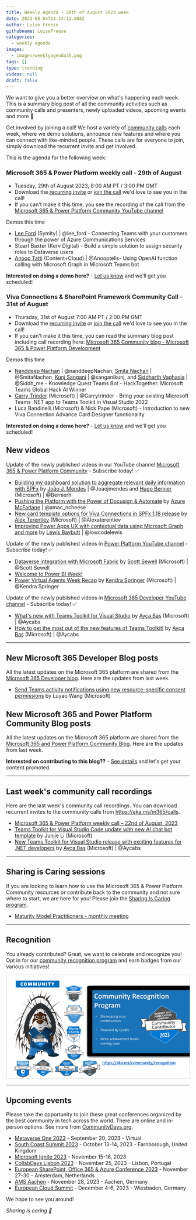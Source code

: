 ```yaml
---
title: Weekly Agenda - 28th of August 2023 week
date: 2023-08-04T13:14:11.888Z
author: Luise Freese
githubname: LuiseFreese
categories:
  - weekly agenda
images:
  - images/weeklyagenda35.png
tags: []
type: trending
videos: null
draft: false
---
```


We want to give you a better overview on what's happening each week. This is a summary blog post of all the community activities such as community calls and presenters, newly uploaded videos, upcoming events and more 🚀

Get involved by joining a call! We host a variety of [community calls](https://aka.ms/community/calls) each week, where we demo solutions, announce new features and where you can connect with like-minded people. These calls are for everyone to join, simply download the recurrent invite and get involved.

This is the agenda for the following week:

### Microsoft 365 & Power Platform weekly call - 29th of August

* Tuesday, 29th of August 2023, 8:00 AM PT / 3:00 PM GMT
* Download the [recurring invite](https://aka.ms/m365-dev-call) or [join the call](https://aka.ms/m365-dev-call-join) we'd love to see you in the call!
* If you can't make it this time, you see the recording of the call from the [Microsoft 365 & Power Platform Community YouTube channel](https://www.youtube.com/watch?v=MX8OVvsAK0s&list=PLR9nK3mnD-OUQOW86tT5dkCRQAVGY7DlH)

Demos this time

* [Lee Ford](https://twitter.com/lee_ford) (Symity) | @lee_ford - Connecting Teams with your customers through the power of Azure Communications Services
* Stuart Baxter (Kerv Digital) - Build a simple solution to assign security roles to Dataverse users
* [Anoop Tatti](https://twitter.com/anooptells) (Content+Cloud) | @Anooptells- Using OpenAI function calling with Microsoft Graph in Microsoft Teams bot


**Interested on doing a demo here?** - [Let us know](https://aka.ms/community/request/demo) and we'll get you scheduled!


### Viva Connections & SharePoint Framework Community Call - 31st of August

* Thursday, 31st of August 7:00 AM PT / 2:00 PM GMT
* Download the [recurring invite](https://aka.ms/spdev-sig-call) or [join the call](https://aka.ms/spdev-sig-call-join) we'd love to see you in the call!
* If you can't make it this time, you can read the summary blog post including call recording here: [Microsoft 365 Community blog - Microsoft 365 & Power Platform Development](https://pnp.github.io/blog/categories/microsoft-365-and-power-platform-development-community-call/)

Demos this time

* [Nanddeep Nachan](https://twitter.com/NanddeepNachan) | @nanddeepNachan, [Smita Nachan](https://twitter.com/smitanachan) | @SmitaNachan, [Kunj Sangani](https://twitter.com/sanganikunj) | @sanganikunj, and [Siddharth Vaghasia](https://twitter.com/siddh_me) | @Siddh_me - Knowledge Quest Teams Bot - HackTogether: Microsoft Teams Global Hack AI Winner
* [Garry Trinder](https://twitter.com/garrytrinder) (Microsoft) | @Garrytrinder - Bring your existing Microsoft Teams .NET app to Teams Toolkit in Visual Studio 2022 
* Luca Bandinelli (Microsoft) & Nick Pape (Microsoft) - Introduction to new Viva Connection Advance Card Designer functionality

**Interested on doing a demo here?** - [Let us know](https://aka.ms/community/request/demo) and we'll get you scheduled!


## New videos 

Update of the newly published videos in our YouTube channel [Microsoft 365 & Power Platform Community](https://www.youtube.com/channel/UC_mKdhw-V6CeCM7gTo_Iy7w) - Subscribe today! ✅

* [Building my dashboard solution to aggregate relevant daily information with SPFx](https://www.youtube.com/watch?v=gGOp_ShHQ7c&t=43s) by  [João J. Mendes](https://twitter.com/joaojmendes) | @Joaojmendes and [Hugo Bernier](https://twitter.com/bernierh) (Microsoft) | @Bernierh
* [Pushing the Platform with the Power of Docusign & Automate](https://www.youtube.com/watch?v=CLQTIDZZOL4&t=4s) by  [Azure McFarlane](https://twitter.com/amac_ncheese) | @amac_ncheese 
* [New card template options for Viva Connections in SPFx 1.18 release](https://www.youtube.com/watch?v=rheAG6qEdJc&t=13s) by [Alex Terentiev](https://twitter.com/alexaterentiev) (Microsoft) | @Alexaterentiev
* [Improving Power Apps UX with contextual data using Microsoft Graph and more](https://www.youtube.com/watch?v=HfHJUQkpjec) by  [Lewis Baybutt](https://twitter.com/lowcodelewis) | @lowcodelewis


Update of the newly published videos in [Power Platform YouTube channel](https://www.youtube.com/@mspowerplatform) - Subscribe today! ✅

* [Dataverse integration with Microsoft Fabric](https://www.youtube.com/watch?v=bgcNsqp92YE) by [Scott Sewell](https://twitter.com/ScottSewell) (Microsoft) | @Scott Sewell
* [Welcome to Power BI Week!](https://www.youtube.com/watch?v=xDbNlvJJO6o)
* [Power Virtual Agents Week Recap](https://www.youtube.com/watch?v=d_LzD6hppJc)  by [Kendra Springer](https://twitter.com/KendraSpringer) (Microsoft) | @Kendra Springer  


Update of the newly published videos in [Microsoft 365 Developer YouTube channel](https://www.youtube.com/@Microsoft365Developer) - Subscribe today! ✅

* [What's new with Teams Toolkit for Visual Studio](https://www.youtube.com/watch?v=vKOIQJKqUgA) by [Ayça Baş](https://twitter.com/aycabs) (Microsoft) | @Aycabs
* [How to get the most out of the new features of Teams Toolkit!](https://www.youtube.com/watch?v=kv4BEjM-RXc) by [Ayça Baş](https://twitter.com/aycabs) (Microsoft) | @Aycabs

---

## New Microsoft 365 Developer Blog posts

All the latest updates on the Microsoft 365 platform are shared from the [Microsoft 365 Developer blog](https://devblogs.microsoft.com/microsoft365dev/). Here are the updates from last week.

* [Send Teams activity notifications using new resource-specific consent permissions](https://devblogs.microsoft.com/microsoft365dev/send-microsoft-teams-activity-feed-notifications-using-resource-specific-content-permissions/) by Luyao Wang (Microsoft)

## New Microsoft 365 and Power Platform Community Blog posts

All the latest updates on the Microsoft 365 platform are shared from the [Microsoft 365 and Power Platform Community Blog](https://pnp.github.io/blog/). Here are the updates from last week.

**Interested on contributing to this blog??** - [See details](https://pnp.github.io/blog/post/contribute-blog/) and let's get your content promoted.

---

## Last week's community call recordings

Here are the last week's community call recordings. You can download recurrent invites to the community calls from https://aka.ms/m365/calls.

* [Microsoft 365 & Power Platform weekly call – 22nd of August, 2023](https://www.youtube.com/watch?v=3VR5u5FVk4k&t=1267s)
* [Teams Toolkit for Visual Studio Code update with new AI chat bot template](https://devblogs.microsoft.com/microsoft365dev/teams-toolkit-for-visual-studio-code-update-with-new-ai-chat-bot-template/) by   Junjie Li (Microsoft)
* [New Teams Toolkit for Visual Studio release with exciting features for .NET developers](https://devblogs.microsoft.com/microsoft365dev/new-teams-toolkit-for-visual-studio-release-with-exciting-features-for-net-developers/) by [Ayça Baş](https://twitter.com/aycabs) (Microsoft) | @Aycabs

---

## Sharing is Caring sessions

If you are looking to learn how to use the Microsoft 365 & Power Platform Community resources or contribute back to the community and not sure where to start, we are here for you! Please join the [Sharing Is Caring program](https://pnp.github.io/sharing-is-caring/).

* [Maturity Model Practitioners - monthly meeting](https://aka.ms/mm4m365/invite)

---

## Recognition

You already contributed? Great, we want to celebrate and recognize you! Opt in for our [community recognition program](https://pnp.github.io/recognitionprogram/) and earn badges from our various initiatives! 

![together-221201.png](images/community-recognization-program.png)

---

## Upcoming events

Please take the opportunity to join these great conferences organized by the best community in tech across the world. There are online and in-person options. See more from [CommunityDays.org](https://www.communitydays.org/).

* [Metaverse One 2023](https://www.communitydays.org/event/2023-09-20/metaverse-one-2023) - September 20, 2023 - Virtual
* [South Coast Summit 2023](https://www.southcoastsummit.com/) - October 13-14, 2023 - Farnborough, United Kingdom
* [Microsoft Ignite 2023](https://ignite.microsoft.com/) - November 15-16, 2023
* [CollabDays Lisbon 2023](https://www.collabdays.org/2023-lisbon/) - November 25, 2023 - Lisbon, Portugal
* [European SharePoint, Office 365 & Azure Conference 2023](https://www.sharepointeurope.com/) - November 27-30 - Amsterdam, Netherlands
* [AMS Aachen](https://www.communitydays.org/event/2023-11-28/ams-aachen) - November 28, 2023 - Aachen, Germany
* [European Cloud Summit](https://www.cloudsummit.eu/) - December 4-6, 2023 - Wiesbaden, Germany

We hope to see you around!

_Sharing is caring 🧡_
